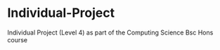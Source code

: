 # Individual-Project
Individual Project (Level 4) as part of the Computing Science Bsc Hons course 
